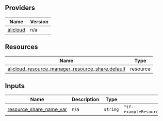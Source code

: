 <!-- BEGIN_TF_DOCS -->
## Providers

| Name | Version |
|------|---------|
| <a name="provider_alicloud"></a> [alicloud](#provider\_alicloud) | n/a |

## Resources

| Name | Type |
|------|------|
| [alicloud_resource_manager_resource_share.default](https://registry.terraform.io/providers/hashicorp/alicloud/latest/docs/resources/resource_manager_resource_share) | resource |

## Inputs

| Name | Description | Type | Default | Required |
|------|-------------|------|---------|:--------:|
| <a name="input_resource_share_name_var"></a> [resource\_share\_name\_var](#input\_resource\_share\_name\_var) | n/a | `string` | `"tf-exampleResourceManagerResourceShare57286"` | no |
<!-- END_TF_DOCS -->    